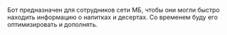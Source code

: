 Бот предназначен для сотрудников сети МБ, чтобы они могли быстро находить информацию о напитках и десертах.
Со временем буду его оптимизировать и дополнять.
